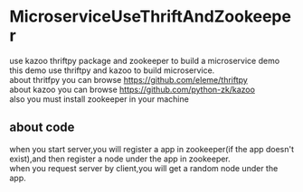 # MicroserviceUseThriftAndZookeeper
use kazoo  thriftpy package and zookeeper to build a microservice demo  
this demo  use  thriftpy and  kazoo to build microservice.<br>
about thritfpy you can browse https://github.com/eleme/thriftpy<br>
about kazoo you can browse https://github.com/python-zk/kazoo<br>
also you must install zookeeper in your machine<br>
## about code
when you start server,you will register a app in zookeeper(if the app doesn't exist),and then register a node under the app in zookeeper.<br>
when you request server by client,you will get a random node under the app.


